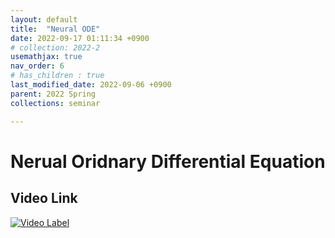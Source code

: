 ```yaml
---
layout: default
title:  "Neural ODE"
date: 2022-09-17 01:11:34 +0900
# collection: 2022-2
usemathjax: true
nav_order: 6
# has_children : true
last_modified_date: 2022-09-06 +0900
parent: 2022 Spring
collections: seminar

---
```

# Nerual Oridnary Differential Equation

## Video Link

[![Video Label](https://img.youtube.com/vi/ea2lTdYtd30/hqdefault.jpg)](https://youtu.be/ea2lTdYtd30)

<!-- ## PDF Download

<object data="../2022_1/2022_1_download/NODE.pdf" width="750" height="1075" type='application/pdf'></object> -->